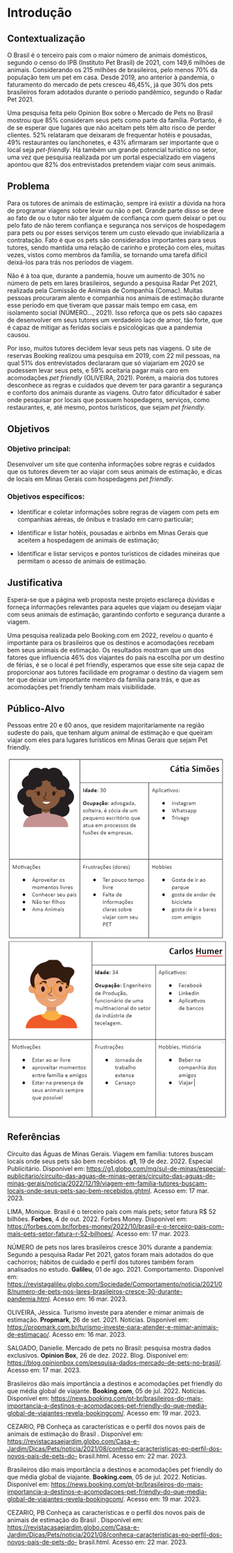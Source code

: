 # Introdução

## Contextualização

O Brasil é o terceiro país com o maior número de animais domésticos, segundo o censo do IPB (Instituto Pet Brasil) de 2021, com 149,6 milhões de animais. Considerando os 215 milhões de brasileiros, pelo menos 70% da população tem um pet em casa. Desde 2019, ano anterior à pandemia, o faturamento do mercado de pets cresceu 46,45%, já que 30% dos pets brasileiros foram adotados durante o período pandêmico, segundo o Radar Pet 2021.

Uma pesquisa feita pelo Opinion Box sobre o Mercado de Pets no Brasil mostrou que 85% consideram seus pets como parte da família. Portanto, é de se esperar que lugares que não aceitam pets têm alto risco de perder clientes. 52% relataram que deixaram de frequentar hotéis e pousadas, 49% restaurantes ou lanchonetes, e 43% afirmaram ser importante que o local seja *pet-friendly*. Há também um grande potencial turístico no setor, uma vez que pesquisa realizada por um portal especializado em viagens apontou que 82% dos entrevistados pretendem viajar com seus animais. 


## Problema

Para os tutores de animais de estimação, sempre irá existir a dúvida na hora de programar viagens sobre levar ou não o pet. Grande parte disso se deve ao fato de ou o tutor não ter alguém de confiança com quem deixar o pet ou pelo fato de não terem confiança e segurança nos serviços de hospedagem para pets ou por esses serviços terem um custo elevado que inviabilizaria a contratação. Fato é que os pets são considerados importantes para seus tutores, sendo mantida uma relação de carinho e proteção com eles, muitas vezes, vistos como membros da família, se tornando uma tarefa difícil deixá-los para trás nos períodos de viagem. 

Não é à toa que, durante a pandemia, houve um aumento de 30% no número de pets em lares brasileiros, segundo a pesquisa Radar Pet 2021, realizada pela Comissão de Animais de Companhia (Comac). Muitas pessoas procuraram alento e companhia nos animais de estimação durante esse período em que tiveram que passar mais tempo em casa, em isolamento social (NÚMERO..., 2021). Isso reforça que os pets são capazes de desenvolver em seus tutores um verdadeiro laço de amor, tão forte, que é capaz de mitigar as feridas sociais e psicológicas que a pandemia causou.

Por isso, muitos tutores decidem levar seus pets nas viagens. O site de reservas Booking realizou uma pesquisa em 2019, com 22 mil pessoas, na qual 51% dos entrevistados declararam que só viajariam em 2020 se pudessem levar seus pets, e 59% aceitaria pagar mais caro em acomodações *pet friendly* (OLIVEIRA, 2021). Porém, a maioria dos tutores desconhece as regras e cuidados que devem ter para garantir a segurança e conforto dos animais durante as viagens. Outro fator dificultador é saber onde pesquisar por locais que possuem hospedagens, serviços, como restaurantes, e, até mesmo, pontos turísticos, que sejam *pet friendly*.

## Objetivos

### Objetivo principal:
Desenvolver um site que contenha informações sobre regras e cuidados que os tutores devem ter ao viajar com seus animais de estimação, e dicas de locais em Minas Gerais com hospedagens *pet friendly*.

### Objetivos específicos:
-	Identificar e coletar informações sobre regras de viagem com pets em companhias aéreas, de ônibus e traslado em carro particular;

-	Identificar e listar hotéis, pousadas e airbnbs em Minas Gerais que aceitem a hospedagem de animais de estimação;

- Identificar e listar serviços e pontos turísticos de cidades mineiras que permitam o acesso de animais de estimação.

## Justificativa

Espera-se que a página web proposta neste projeto esclareça dúvidas e forneça informações relevantes para aqueles que viajam ou desejam viajar com seus animais de estimação, garantindo conforto e segurança durante a viagem.

Uma pesquisa realizada pelo Booking.com em 2022, revelou o quanto é importante para os brasileiros que os destinos e acomodações recebam bem seus animais de estimação. Os resultados mostram que um dos fatores que influencia 46% dos viajantes do país na escolha por um destino de férias, é se o local é pet friendly, esperamos que esse site seja capaz de proporcionar aos tutores facilidade em programar o destino da viagem sem ter que deixar um importante membro da família para trás, e que as acomodações pet friendly tenham mais visibilidade.


## Público-Alvo

Pessoas entre 20 e 60 anos, que residem majoritariamente na região sudeste do país, que tenham algum animal de estimação e que queiram viajar com eles para lugares turísticos em Minas Gerais que sejam Pet friendly.

<img src="./img/persona1-publico-alvo.png" align="center"></img>
<img src="./img/persona2-publico-alvo.png" align="center"></img>

## Referências
Circuito das Águas de Minas Gerais. Viagem em família: tutores buscam locais onde seus pets são bem recebidos. **g1**, 19 de dez. 2022. Especial Publicitário. Disponível em: 
https://g1.globo.com/mg/sul-de-minas/especial-publicitario/circuito-das-aguas-de-minas-gerais/circuito-das-aguas-de-minas-gerais/noticia/2022/12/19/viagem-em-familia-tutores-buscam-locais-onde-seus-pets-sao-bem-recebidos.ghtml. Acesso em: 17 mar. 2023.

LIMA, Monique. Brasil é o terceiro país com mais pets; setor fatura R$ 52 bilhões. **Forbes**, 4 de out. 2022. Forbes Money. Disponível em: https://forbes.com.br/forbes-money/2022/10/brasil-e-o-terceiro-pais-com-mais-pets-setor-fatura-r-52-bilhoes/. Acesso em: 17 mar. 2023.

NÚMERO de pets nos lares brasileiros cresce 30% durante a pandemia: Segundo a pesquisa Radar Pet 2021, gatos foram mais adotados do que cachorros; hábitos de cuidado e perfil dos tutores também foram analisados no estudo. **Galileu**, 01 de ago. 2021. Comportamento. Disponível em: https://revistagalileu.globo.com/Sociedade/Comportamento/noticia/2021/08/numero-de-pets-nos-lares-brasileiros-cresce-30-durante-pandemia.html. Acesso em: 16 mar. 2023.

OLIVEIRA, Jéssica. Turismo investe para atender e mimar animais de estimação. **Propmark**, 26 de set. 2021. Notícias. Disponível em: https://propmark.com.br/turismo-investe-para-atender-e-mimar-animais-de-estimacao/. Acesso em: 16 mar. 2023.

SALGADO, Danielle. Mercado de pets no Brasil: pesquisa mostra dados exclusivos. **Opinion Box**, 26 de dez. 2022. Blog. Disponível em: https://blog.opinionbox.com/pesquisa-dados-mercado-de-pets-no-brasil/. Acesso em: 17 mar. 2023.

Brasileiros dão mais importância a destinos e acomodações pet friendly do que média global de viajante. **Booking.com**, 05 de jul. 2022. Notícias. Disponível em: https://news.booking.com/pt-br/brasileiros-do-mais-importancia-a-destinos-e-acomodacoes-pet-friendly-do-que-media-global-de-viajantes-revela-bookingcom/. Acesso em: 19 mar. 2023.

CEZARIO, PB Conheça as características e o perfil dos novos pais de animais de estimação do Brasil . Disponível em: https://revistacasaejardim.globo.com/Casa-e-Jardim/Dicas/Pets/noticia/2021/08/conheca-caracteristicas-eo-perfil-dos-novos-pais-de-pets-do- brasil.html. Acesso em: 22 mar. 2023.

Brasileiros dão mais importância a destinos e acomodações pet friendly do que média global de viajante. **Booking.com**, 05 de jul. 2022. Notícias. Disponível em: https://news.booking.com/pt-br/brasileiros-do-mais-importancia-a-destinos-e-acomodacoes-pet-friendly-do-que-media-global-de-viajantes-revela-bookingcom/. Acesso em: 19 mar. 2023.

CEZARIO, PB Conheça as características e o perfil dos novos pais de animais de estimação do Brasil . Disponível em: https://revistacasaejardim.globo.com/Casa-e-Jardim/Dicas/Pets/noticia/2021/08/conheca-caracteristicas-eo-perfil-dos-novos-pais-de-pets-do- brasil.html. Acesso em: 22 mar. 2023.

